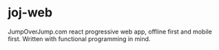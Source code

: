 # joj-web
JumpOverJump.com react progressive web app, offline first and mobile first. Written with functional programming in mind.

